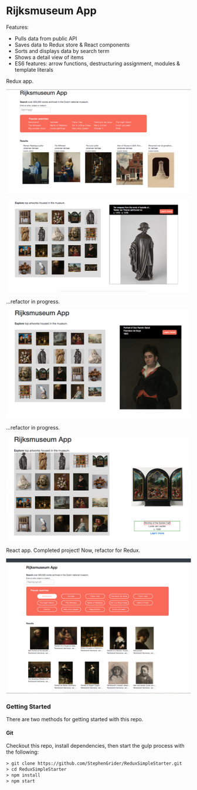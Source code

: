 # Rijksmuseum App

Features:

* Pulls data from public API
* Saves data to Redux store & React components
* Sorts and displays data by search term
* Shows a detail view of items
* ES6 features: arrow functions, destructuring assignment, modules & template literals

Redux app. 

![alt text](screenshot-complete1.png)

![alt text](screenshot-complete2.png)

...refactor in progress.

![alt text](rijks_screenshot_7_10.png)

...refactor in progress.

![alt text](rijks_screenshot_7_07.png)

React app. Completed project! Now, refactor for Redux. 

![alt text](rijks_screenshot.png)

### Getting Started

There are two methods for getting started with this repo.

#### Git
Checkout this repo, install dependencies, then start the gulp process with the following:

```
> git clone https://github.com/StephenGrider/ReduxSimpleStarter.git
> cd ReduxSimpleStarter
> npm install
> npm start
```
